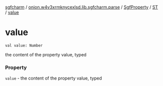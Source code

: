 [sgfcharm](../../../index.md) / [onion.w4v3xrmknycexlsd.lib.sgfcharm.parse](../../index.md) / [SgfProperty](../index.md) / [ST](index.md) / [value](./value.md)

# value

`val value: Number`

the content of the property value, typed

### Property

`value` - the content of the property value, typed